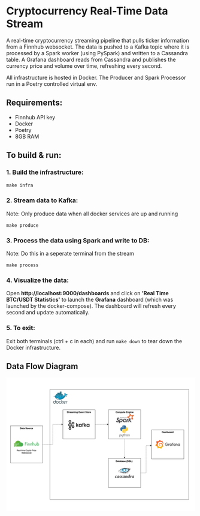 # Cryptocurrency Real-Time Data Stream

A real-time cryptocurrency streaming pipeline that pulls ticker information from a Finnhub websocket. The data is pushed to a Kafka topic where it is processed by a Spark worker (using PySpark) and written to a Cassandra table. A Grafana dashboard reads from Cassandra and publishes the currency price and volume over time, refreshing every second. 

All infrastructure is hosted in Docker. The Producer and Spark Processor run in a Poetry controlled virtual env. 

## Requirements:
- Finnhub API key
- Docker
- Poetry 
- 8GB RAM

## To build & run:
### 1. Build the infrastructure:
```
make infra
```

### 2. Stream data to Kafka:
Note: Only produce data when all docker services are up and running
```
make produce 
```

### 3. Process the data using Spark and write to DB:
Note: Do this in a seperate terminal from the stream
```
make process 
```

### 4. Visualize the data:
Open **http://localhost:9000/dashboards** and click on **'Real Time BTC/USDT Statistics'** to launch the **Grafana** dashboard (which was launched by the docker-compose).
The dashboard will refresh every second and update automatically. 

### 5. To exit:
Exit both terminals (ctrl + c in each) and run ```make down``` to tear down the Docker infrastructure. 

## Data Flow Diagram
![alt text](finance-stream.drawio.png)
